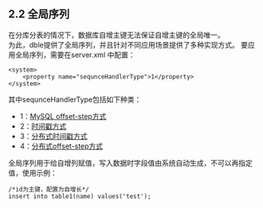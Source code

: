 ## 2.2 全局序列
在分库分表的情况下，数据库自增主键无法保证自增主键的全局唯一。  
为此，dble提供了全局序列，并且针对不同应用场景提供了多种实现方式。
要应用全局序列，需要在server.xml 中配置：  
```  
<system>
    <property name="sequnceHandlerType">1</property>
</system>
```  
其中sequnceHandlerType包括如下种类：
 + 1：[MySQL offset-step方式](2.2_global_sequence/2.2.1_MySQL-offset-setp.md)
 + 2：[时间戳方式](2.2_global_sequence/2.2.2_timestamp.md)
 + 3：[分布式时间戳方式](2.2_global_sequence/2.2.3_distribute_timestamp.md)
 + 4：[分布式offset-step方式](2.2_global_sequence/2.2.4_distribute_offset-step.md)
 
全局序列用于给自增列赋值，写入数据时字段值由系统自动生成，不可以再指定值，使用示例：  
```  
/*id为主键，配置为自增长*/
insert into table1(name) values('test');
```  